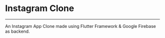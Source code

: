 # Instagram Clone
___
An Instagram App Clone made using Flutter Framework & Google Firebase as backend.





